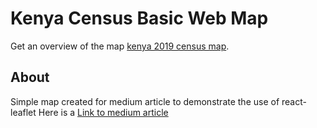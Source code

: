# Kenya Census Basic Web Map

Get an overview of the map [kenya 2019 census map](https://kenyapopulationcensus2019.netlify.app/).

## About

Simple map created for medium article to demonstrate the use of react-leaflet
Here is a [Link to medium article](https://fmuchembi.medium.com/let-us-build-a-choropleth-map-using-react-leaflet-together-3245d30ac900)

